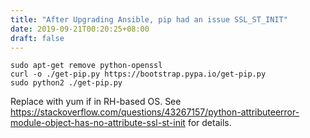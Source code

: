 ```yaml
---
title: "After Upgrading Ansible, pip had an issue SSL_ST_INIT"
date: 2019-09-21T00:20:25+08:00
draft: false
---
```


```
sudo apt-get remove python-openssl
curl -o ./get-pip.py https://bootstrap.pypa.io/get-pip.py
sudo python2 ./get-pip.py
```
Replace with yum if in RH-based OS. See https://stackoverflow.com/questions/43267157/python-attributeerror-module-object-has-no-attribute-ssl-st-init for details.
